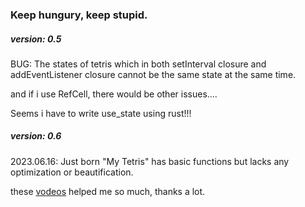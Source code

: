 ### Keep hungury, keep stupid.

##### version: 0.5

BUG: 
The states of tetris which in both setInterval closure and addEventListener closure cannot be the same state at the same time.

and if i use RefCell, there would be other issues....

Seems i have to write use_state using rust!!!

##### version: 0.6

2023.06.16: Just born
"My Tetris" has basic functions but lacks any optimization or beautification.

these [vodeos](https://www.youtube.com/playlist?list=PLtTT8p-gjGEdGzZ0ET2bwNnA6iP_mmmrv) helped me so much, thanks a lot.
